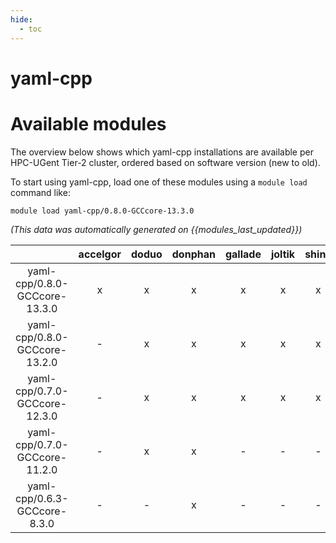 ```yaml
---
hide:
  - toc
---
```


yaml-cpp
========

# Available modules


The overview below shows which yaml-cpp installations are available per HPC-UGent Tier-2 cluster, ordered based on software version (new to old).

To start using yaml-cpp, load one of these modules using a `module load` command like:

```shell
module load yaml-cpp/0.8.0-GCCcore-13.3.0
```

*(This data was automatically generated on {{modules_last_updated}})*  

| |accelgor|doduo|donphan|gallade|joltik|shinx|
| :---: | :---: | :---: | :---: | :---: | :---: | :---: |
|yaml-cpp/0.8.0-GCCcore-13.3.0|x|x|x|x|x|x|
|yaml-cpp/0.8.0-GCCcore-13.2.0|-|x|x|x|x|x|
|yaml-cpp/0.7.0-GCCcore-12.3.0|-|x|x|x|x|x|
|yaml-cpp/0.7.0-GCCcore-11.2.0|-|x|x|-|-|-|
|yaml-cpp/0.6.3-GCCcore-8.3.0|-|-|x|-|-|-|

